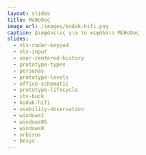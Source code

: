 ```yaml
---
layout: slides
title: Μέθοδος
image_url: /images/kodak-hifi.png
caption: Διαφάνειες για το κεφάλαιο Μέθοδος
slides:
  - nls-radar-keypad
  - nls-input 
  - user-centered-history
  - prototype-types
  - personas
  - prototype-levels
  - office-schematic
  - prototype-lifecycle
  - itv-buck
  - kodak-hifi
  - usability-observation
  - windows1
  - windows95
  - windows8
  - orbisos
  - besys
---
```


